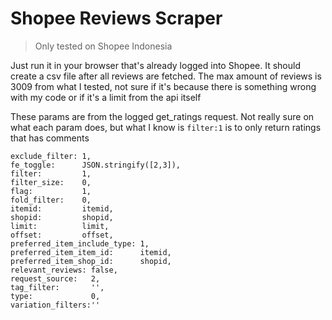 # Shopee Reviews Scraper

> Only tested on Shopee Indonesia

Just run it in your browser that's already logged into Shopee. It should create a csv file after all reviews are fetched. The max amount of reviews is 3009 from what I tested, not sure if it's because there is something wrong with my code or if it's a limit from the api itself

These params are from the logged get_ratings request. Not really sure on what each param does, but what I know is `filter:1` is to only return ratings that has comments
```
exclude_filter: 1,
fe_toggle:      JSON.stringify([2,3]),
filter:         1,
filter_size:    0,
flag:           1,
fold_filter:    0,
itemid:         itemid,
shopid:         shopid,
limit:          limit,
offset:         offset,
preferred_item_include_type: 1,
preferred_item_item_id:      itemid,
preferred_item_shop_id:      shopid,
relevant_reviews: false,
request_source:   2,
tag_filter:       '',
type:             0,
variation_filters:''
```
